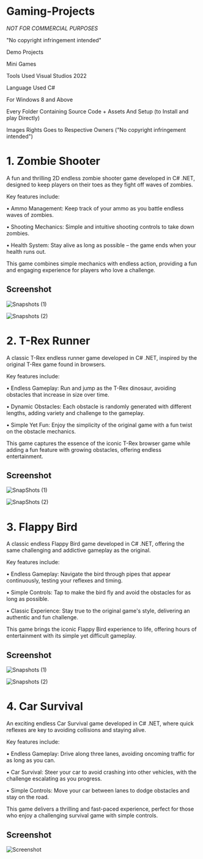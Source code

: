 # Gaming-Projects































*NOT FOR COMMERCIAL PURPOSES* 































"No copyright infringement intended"































Demo Projects































Mini Games 































































Tools Used Visual Studios 2022 































Language Used C#































For Windows 8 and Above































































Every Folder Containing Source Code + Assets And Setup (to Install and play Directly)































































Images Rights Goes to Respective Owners ("No copyright infringement intended")































































# 1. Zombie Shooter































































A fun and thrilling 2D endless zombie shooter game developed in C# .NET, designed to keep players on their toes as they fight off waves of zombies.<br>































































































Key features include:<br>































• Ammo Management: Keep track of your ammo as you battle endless waves of zombies.<br>































• Shooting Mechanics: Simple and intuitive shooting controls to take down zombies.<br>































• Health System: Stay alive as long as possible – the game ends when your health runs out.<br>































































This game combines simple mechanics with endless action, providing a fun and engaging experience for players who love a challenge.<br>































































## Screenshot































   































![Snapshots (1)](https://github.com/arihantjain-aj/Gaming-Projects/assets/121403074/8e9b7c43-da7c-49cd-a64f-c80a48ef9037)































![Snapshots (2)](https://github.com/arihantjain-aj/Gaming-Projects/assets/121403074/76b3cc2d-18d4-44f0-bd1d-ab12aa732abe)































































   































# 2. T-Rex Runner































































A classic T-Rex endless runner game developed in C# .NET, inspired by the original T-Rex game found in browsers.<br>































































































Key features include:<br>































• Endless Gameplay: Run and jump as the T-Rex dinosaur, avoiding obstacles that increase in size over time.<br>































• Dynamic Obstacles: Each obstacle is randomly generated with different lengths, adding variety and challenge to the gameplay.<br>































• Simple Yet Fun: Enjoy the simplicity of the original game with a fun twist on the obstacle mechanics.<br>































































This game captures the essence of the iconic T-Rex browser game while adding a fun feature with growing obstacles, offering endless entertainment.<br>































































## Screenshot































   































![SnapShots (1)](https://github.com/arihantjain-aj/Gaming-Projects/assets/121403074/5a218ad4-6a4d-48bb-9f26-4bc8f00d138f)































![SnapShots (2)](https://github.com/arihantjain-aj/Gaming-Projects/assets/121403074/d86bf139-a741-425f-a029-e70cd0b5dc29)































































   































# 3. Flappy Bird































































A classic endless Flappy Bird game developed in C# .NET, offering the same challenging and addictive gameplay as the original.<br>































































































Key features include:<br>































• Endless Gameplay: Navigate the bird through pipes that appear continuously, testing your reflexes and timing.<br>































• Simple Controls: Tap to make the bird fly and avoid the obstacles for as long as possible.<br>































• Classic Experience: Stay true to the original game's style, delivering an authentic and fun challenge.<br>































































This game brings the iconic Flappy Bird experience to life, offering hours of entertainment with its simple yet difficult gameplay.<br>































































## Screenshot































   































![Snapshots (1)](https://github.com/arihantjain-aj/Gaming-Projects/assets/121403074/bd992609-d48b-4836-bb9e-6c00d52b265f)































![Snapshots (2)](https://github.com/arihantjain-aj/Gaming-Projects/assets/121403074/51e7a58d-510f-4719-af26-378cd7800399)































































   































# 4. Car Survival































































An exciting endless Car Survival game developed in C# .NET, where quick reflexes are key to avoiding collisions and staying alive.<br>































































































Key features include:<br>































• Endless Gameplay: Drive along three lanes, avoiding oncoming traffic for as long as you can.<br>































• Car Survival: Steer your car to avoid crashing into other vehicles, with the challenge escalating as you progress.<br>































• Simple Controls: Move your car between lanes to dodge obstacles and stay on the road.<br>































































This game delivers a thrilling and fast-paced experience, perfect for those who enjoy a challenging survival game with simple controls.<br>































































## Screenshot































   































![Screenshot](https://github.com/arihantjain-aj/Gaming-Projects/assets/121403074/4038d118-5265-4d37-893f-cb34b1cc590c)

